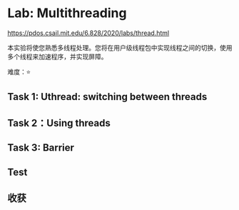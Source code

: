 # Lab: Multithreading
https://pdos.csail.mit.edu/6.828/2020/labs/thread.html

本实验将使您熟悉多线程处理。您将在用户级线程包中实现线程之间的切换，使用多个线程来加速程序，并实现屏障。

难度：⭐
## Task 1: Uthread: switching between threads
## Task 2：Using threads 
## Task 3: Barrier
## Test
## 收获
